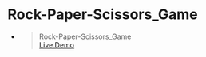# Rock-Paper-Scissors_Game

- > Rock-Paper-Scissors_Game<br><a href = "https://hustlewithnachiket.github.io/Rock-Paper-Scissors_Game/">Live Demo</a>
